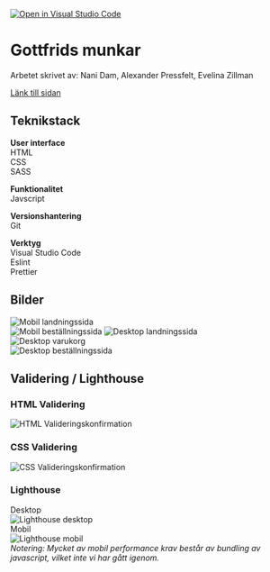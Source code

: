 [![Open in Visual Studio Code](https://classroom.github.com/assets/open-in-vscode-c66648af7eb3fe8bc4f294546bfd86ef473780cde1dea487d3c4ff354943c9ae.svg)](https://classroom.github.com/online_ide?assignment_repo_id=9231674&assignment_repo_type=AssignmentRepo)

# **Gottfrids munkar**

Arbetet skrivet av:
Nani Dam,
Alexander Pressfelt,
Evelina Zillman

[Länk till sidan](https://www.example.com)

## **Teknikstack**

**User interface**  
HTML  
CSS  
SASS

**Funktionalitet**  
Javscript

**Versionshantering**  
Git

**Verktyg**  
Visual Studio Code  
Eslint  
Prettier

## **Bilder**

![Mobil landningssida](screenshots/firefox/mobile/Screenshot%202022-12-02%20at%2015-22-29%20Gottfrids%20Munkar.png)  
![Mobil beställningssida](screenshots/firefox/mobile/Screenshot%202022-12-02%20at%2015-22-48%20Gottfrids%20Munkar.png)
![Desktop landningssida](screenshots/firefox/desktop/Screenshot%202022-12-02%20at%2015-23-49%20Gottfrids%20Munkar.png)  
![Desktop varukorg](screenshots/firefox/desktop/Screenshot%202022-12-02%20at%2015-24-00%20Gottfrids%20Munkar.png)  
![Desktop beställningssida](screenshots/firefox/desktop/Screenshot%202022-12-02%20at%2015-24-19%20Gottfrids%20Munkar.png)

## **Validering / Lighthouse**

### HTML Validering

![HTML Valideringskonfirmation](screenshots/validations/validation-html.jpg)

### CSS Validering

![CSS Valideringskonfirmation](screenshots/validations/validatedcss.png)

### Lighthouse

Desktop  
![Lighthouse desktop](screenshots/validations/lighthousedesktop.png)  
Mobil  
![Lighthouse mobil](screenshots/validations/lighthousemobile.png)  
_Notering: Mycket av mobil performance krav består av bundling av javascript, vilket inte vi har gått igenom._

